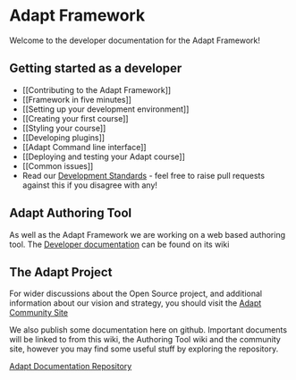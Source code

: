 # Adapt Framework
Welcome to the developer documentation for the Adapt Framework! 

## Getting started as a developer
* [[Contributing to the Adapt Framework]]
* [[Framework in five minutes]]
* [[Setting up your development environment]]
* [[Creating your first course]]
* [[Styling your course]]
* [[Developing plugins]]
* [[Adapt Command line interface]]
* [[Deploying and testing your Adapt course]]
* [[Common issues]]
* Read our [Development Standards](/adaptlearning/documentation/blob/master/01_cross_workstream/developer_requirements.md) - feel free to raise pull requests against this if you disagree with any!

## Adapt Authoring Tool
As well as the Adapt Framework we are working on a web based authoring tool.  The [Developer documentation](/adaptlearning/adapt_authoring/wiki) can be found on its wiki

## The Adapt Project 
For wider discussions about the Open Source project, and additional information about our vision and strategy, you should visit the [Adapt Community Site](https://community.adaptlearning.org/)

We also publish some documentation here on github.  Important documents will be linked to from this wiki, the Authoring Tool wiki and the community site, however you may find some useful stuff by exploring the repository.

[Adapt Documentation Repository](/adaptlearning/documentation)